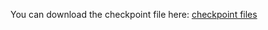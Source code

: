 You can download the checkpoint file here: [checkpoint files](https://drive.google.com/file/d/15iaB_i_sYvlSQ7C8iAWeNIDjCaGvdVcn/view?usp=sharing)
